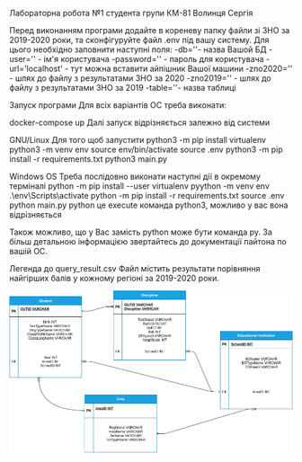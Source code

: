 Лабораторна робота №1 студента групи КМ-81 Волинця Сергія

Перед виконанням програми додайте в кореневу папку файли зі ЗНО за 
2019-2020 роки, та сконфігуруйте файл .env під вашу систему.
Для цього необхідно заповнити наступні поля:
-db=''- назва Вашой БД
-user='' - ім'я користувача
-password='' - пароль для користувача
-url='localhost' - тут можна вставити айпішник Вашої машини
-zno2020='' - шлях до файлу з результатами ЗНО за 2020
-zno2019='' - шлях до файлу з результатами ЗНО за 2019
-table=''- назва таблиці

Запуск програми
Для всіх варіантів ОС треба виконати:

docker-compose up
Далі запуск відрізняється залежно від системи

GNU/Linux Для того щоб запустити
python3 -m pip install virtualenv
python3 -m venv env
source env/bin/activate
source .env
python3 -m pip install -r requirements.txt
python3 main.py

Windows OS Треба послідовно виконати наступні дії в окремому терміналі
python -m pip install --user virtualenv
pyython -m venv env
.\env\Scripts\activate
python -m pip install -r requirements.txt
source .env
python main.py
python це execute команда python3, можливо у вас вона відрізняється

Також можливо, що у Вас замість python може бути команда py. За більш детальною
інформацією звертайтесь до документації пайтона по вашій ОC.

Легенда до query_result.csv
Файл містить результати порівняння найгірших балів у кожному регіоні за 2019-2020
роки.

![image](physical.png)

